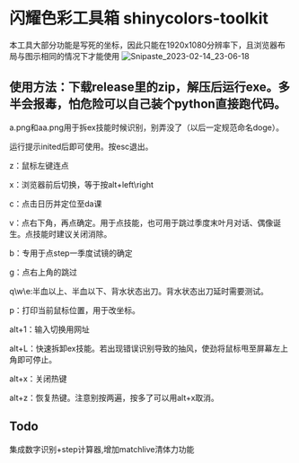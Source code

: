 # 闪耀色彩工具箱 shinycolors-toolkit
本工具大部分功能是写死的坐标，因此只能在1920x1080分辨率下，且浏览器布局与图示相同的情况下才能使用
![Snipaste_2023-02-14_23-06-18](https://user-images.githubusercontent.com/64121758/218778457-ddd1b0fc-de5b-4d04-bf46-de47d5df2e32.png)

## 使用方法：下载release里的zip，解压后运行exe。多半会报毒，怕危险可以自己装个python直接跑代码。

a.png和aa.png用于拆ex技能时候识别，别弄没了（以后一定规范命名doge）。

运行提示inited后即可使用。按esc退出。


z：鼠标左键连点

x：浏览器前后切换，等于按alt+left\right

c：点击日历并定位至da课

v：点右下角，再点确定。用于点技能，也可用于跳过季度末叶月对话、偶像诞生。点技能时建议关闭消除。

b：专用于点step一季度试镜的确定

g：点右上角的跳过

q\w\e:半血以上、半血以下、背水状态出刀。背水状态出刀延时需要测试。

p：打印当前鼠标位置，用于改坐标。


alt+1：输入切换用网址

alt+L：快速拆卸ex技能。若出现错误识别导致的抽风，使劲将鼠标甩至屏幕左上角即可停止。

alt+x：关闭热键

alt+z：恢复热键。注意别按两遍，按多了可以用alt+x取消。


## Todo
集成数字识别+step计算器,增加matchlive清体力功能
